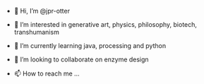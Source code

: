 - 👋 Hi, I’m @jpr-otter

- 👀 I’m interested in generative art, physics, philosophy, biotech, transhumanism
- 🌱 I’m currently learning java, processing and python
- 💞️ I’m looking to collaborate on enzyme design
- 📫 How to reach me ...

<!---
jpr-otter/jpr-otter is a ✨ special ✨ repository because its `README.md` (this file) appears on your GitHub profile.
You can click the Preview link to take a look at your changes.
--->
